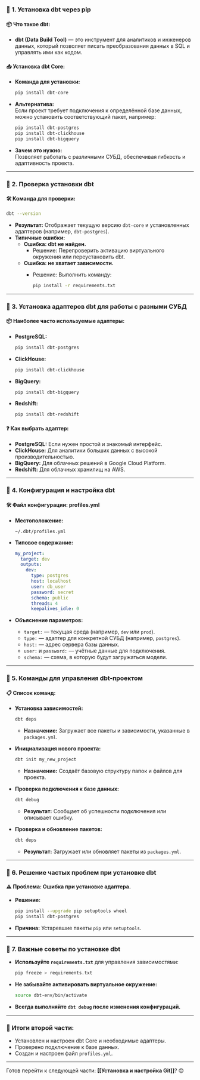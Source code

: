 ### 🔹 **1. Установка dbt через pip**

#### 📦 **Что такое dbt:**

- **dbt (Data Build Tool)** — это инструмент для аналитиков и инженеров данных, который позволяет писать преобразования данных в SQL и управлять ими как кодом.

#### 📥 **Установка dbt Core:**

- **Команда для установки:**
    
    ```bash
    pip install dbt-core
    ```
    
- **Альтернатива:**  
    Если проект требует подключения к определённой базе данных, можно установить соответствующий пакет, например:
    
    ```bash
    pip install dbt-postgres
    pip install dbt-clickhouse
    pip install dbt-bigquery
    ```
    
- **Зачем это нужно:**  
    Позволяет работать с различными СУБД, обеспечивая гибкость и адаптивность проекта.

---

### 🔹 **2. Проверка установки dbt**

#### 🛠️ **Команда для проверки:**

```bash
dbt --version
```

- **Результат:** Отображает текущую версию `dbt-core` и установленных адаптеров (например, `dbt-postgres`).
- **Типичные ошибки:**
    - **Ошибка: dbt не найден.**
        - Решение: Перепроверить активацию виртуального окружения или переустановить dbt.
    - **Ошибка: не хватает зависимости.**
        - Решение: Выполнить команду:
            
            ```bash
            pip install -r requirements.txt
            ```
            

---

### 🔹 **3. Установка адаптеров dbt для работы с разными СУБД**

#### 📦 **Наиболее часто используемые адаптеры:**

- **PostgreSQL:**
    
    ```bash
    pip install dbt-postgres
    ```
    
- **ClickHouse:**
    
    ```bash
    pip install dbt-clickhouse
    ```
    
- **BigQuery:**
    
    ```bash
    pip install dbt-bigquery
    ```
    
- **Redshift:**
    
    ```bash
    pip install dbt-redshift
    ```
    

#### ❓ **Как выбрать адаптер:**

- **PostgreSQL:** Если нужен простой и знакомый интерфейс.
- **ClickHouse:** Для аналитики больших данных с высокой производительностью.
- **BigQuery:** Для облачных решений в Google Cloud Platform.
- **Redshift:** Для облачных хранилищ на AWS.

---

### 🔹 **4. Конфигурация и настройка dbt**

#### 🛠️ **Файл конфигурации: profiles.yml**

- **Местоположение:**
    
    ```
    ~/.dbt/profiles.yml
    ```
    
- **Типовое содержание:**
    
    ```yaml
    my_project:
      target: dev
      outputs:
        dev:
          type: postgres
          host: localhost
          user: db_user
          password: secret
          schema: public
          threads: 4
          keepalives_idle: 0
    ```
    
- **Объяснение параметров:**
    - `target:` — текущая среда (например, `dev` или `prod`).
    - `type:` — адаптер для конкретной СУБД (например, `postgres`).
    - `host:` — адрес сервера базы данных.
    - `user:` и `password:` — учётные данные для подключения.
    - `schema:` — схема, в которую будут загружаться модели.

---

### 🔹 **5. Команды для управления dbt-проектом**

#### 📋 **Список команд:**

- **Установка зависимостей:**
    
    ```bash
    dbt deps
    ```
    
    - **Назначение:** Загружает все пакеты и зависимости, указанные в `packages.yml`.
- **Инициализация нового проекта:**
    
    ```bash
    dbt init my_new_project
    ```
    
    - **Назначение:** Создаёт базовую структуру папок и файлов для проекта.
- **Проверка подключения к базе данных:**
    
    ```bash
    dbt debug
    ```
    
    - **Результат:** Сообщает об успешности подключения или описывает ошибку.
- **Проверка и обновление пакетов:**
    
    ```bash
    dbt deps
    ```
    
    - **Результат:** Загружает или обновляет пакеты из `packages.yml`.

---

### 🔹 **6. Решение частых проблем при установке dbt**

#### ⚠️ **Проблема: Ошибка при установке адаптера.**

- **Решение:**
    
    ```bash
    pip install --upgrade pip setuptools wheel
    pip install dbt-postgres
    ```
    
- **Причина:** Устаревшие пакеты `pip` или `setuptools`.

---

### 🔹 **7. Важные советы по установке dbt**

- **Используйте `requirements.txt`** для управления зависимостями:
    
    ```bash
    pip freeze > requirements.txt
    ```
    
- **Не забывайте активировать виртуальное окружение:**
    
    ```bash
    source dbt-env/bin/activate
    ```
    
- **Всегда выполняйте `dbt debug` после изменения конфигураций.**

---

### 📌 **Итоги второй части:**

- Установлен и настроен dbt Core и необходимые адаптеры.
- Проверено подключение к базе данных.
- Создан и настроен файл `profiles.yml`.

---

Готов перейти к следующей части: **[[Установка и настройка Git]]**? 😊